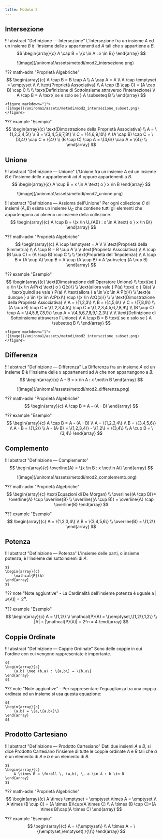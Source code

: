 ```yaml
---
title: Modulo 2
---
```


## Intersezione
!!! abstract "Definizione ― Intersezione"
    L'Intersezione fra un insieme $A$ ed un insieme $B$ è l'insieme delle $x$ appartenenti ad $A$ tali che $x$ appartiene a $B$.
    $$
    \begin{array}{c}
        A \cap B = \{x \in A : x \in B\}
    \end{array}
	$$

<figure markdown="1">
![image](/uniroma1/assets/metodi/mod2_intersezione.png)
</figure>

??? math-adm "Proprietà Algebriche"
    $$
    \begin{array}{c}
        A \cap B = B \cap A \\
        A \cap A = A \\
        A \cap \emptyset = \emptyset \\
        \\
		\text{Proprietà Associativa} \\
	    A \cap (B \cap C) = (A \cap B) \cap C \\
	    \\
	    \text{Definizione di Sottoinsieme attraverso l'Intersezione} \\
	    A \cap B = A \text{ se e solo se } A \subseteq B \\
    \end{array}
	$$

	<figure markdown="1">
	![image](/uniroma1/assets/metodi/mod2_intersezione_subset.png)
	</figure>

??? example "Esempio"
    $$
    \begin{array}{c}
    	\text{Dimostrazione della Proprietà Associativa} \\
        A = \{1,2,3,4,5\} \\
	    B = \{3,4,5,6,7,8\} \\
	    C = \{4,6,9,10\} \\
	    (A \cap B) \cap C = \{3,4\} \cap C = \{4\} \\
	    (B \cap C) \cap A = \{4,6\} \cap A = \{4\} \\
    \end{array}
    $$

## Unione
!!! abstract "Definizione ― Unione"
    L'Unione fra un insieme $A$ ed un insieme $B$ è l'insieme delle $x$ appartenenti ad $A$ oppure appartenenti a $B$.
    $$
    \begin{array}{c}
        A \cup B = x \in A \text{ o } x \in B
    \end{array}
	$$

<figure markdown="1">
![image](/uniroma1/assets/metodi/mod2_unione.png)
</figure>

!!! abstract "Definizione ― Assioma dell'Unione"
    Per ogni collezione $C$ di insiemi $(A,B)$ esiste un insieme $U_C$ che contiene tutti gli elementi che appartengono ad almeno un insieme della collezione.
    $$
    \begin{array}{c}
        A \cup B = \{x \in U_{AB} : x \in A \text{ o } x \in B\}
    \end{array}
	$$

??? math-adm "Proprietà Algebriche"
    $$
    \begin{array}{c}
        A \cup \emptyset = A \\
        \\
        \text{Proprietà della Simmetria} \\
        A \cup B = B \cup A \\
        \\
        \text{Proprietà Associativa} \\
        A \cup (B \cup C) = (A \cup B) \cup C \\
        \\
        \text{Proprietà dell'Impotenza} \\
        A \cup B = (A \cup A) \cup B = A \cup (A \cup B) = A \subseteq (A \cup B)
    \end{array}
	$$

??? example "Esempio"
    $$
    \begin{array}{c}
    	\text{Dimostrazione dell'Operatore Unione} \\
        \text{se } a \in \{x \in A:P(x) \text{ o } Q(x)\} \\
	    \text{allora vale } P(a) \text{ o } Q(a) \\
	    \text{quindi se vale } P(a) \\
	    \text{allora } a \in \{x \in A:P(x)\} \\
	    \text{e dunque } a \in \{x \in A:P(x)\} \cup \{x \in A:Q(x)\} \\
	    \\
	    \text{Dimostrazione della Proprietà Associativa} \\
	    A = \{1,2,3\} \\
	    B = \{4,5,6\} \\
	    C = \{7,8,9\} \\
	    (A \cup B) \cup C = \{1,2,3,4,5\} \cup C = \{1,2,3,4,5,6,7,8,9\} \\
	    (B \cup C) \cup A = \{4,5,6,7,8,9\} \cup A = \{4,5,6,7,8,9,1,2,3\} \\
	    \\
	    \text{Definizione di Sottoinsieme attraverso l'Unione} \\
	    A \cup B = B \text{ se e solo se } A \subseteq B \\
    \end{array}
    $$

    <figure markdown="1">
	![image](/uniroma1/assets/metodi/mod2_intersezione_subset.png)
	</figure>

## Differenza
!!! abstract "Definizione ― Differenza"
    La Differenza fra un insieme $A$ ed un insieme $B$ è l'insieme delle $x$ appartenenti ad $A$ che non appartengono a $B$.
    $$
    \begin{array}{c}
        A - B = x \in A : x \not\in B
    \end{array}
	$$

<figure markdown="1">
![image](/uniroma1/assets/metodi/mod2_differenza.png)
</figure>

??? math-adm "Proprietà Algebriche"
    $$
    \begin{array}{c}
        A \cap B = A - (A - B)
    \end{array}
	$$

??? example "Esempio"
    $$
    \begin{array}{c}
    	A \cap B = A - (A - B) \\
    	A = \{1,2,3,4\} \\
	    B = \{3,4,5,6\} \\
	    A - B = \{1,2\} \\
	    A - (A-B) = \{1,2,3,4\} - \{1,2\} = \{3,4\} \\
	    A \cup B = \{3,4\}
    \end{array}
    $$

## Complemento
!!! abstract "Definizione ― Complemento"
    $$
    \begin{array}{c}
        \overline{A} = \{x \in B : x \not\in A\}
    \end{array}
	$$

<figure markdown="1">
![image](/uniroma1/assets/metodi/mod2_complemento.png)
</figure>

??? math-adm "Proprietà Algebriche"
    $$
    \begin{array}{c}
        \text{Equazioni di De Morgan} \\
        \overline{(A \cap B)}= \overline{A} \cup \overline{B} \\
        \overline{(A \cup B)} = \overline{A} \cap \overline{B}
    \end{array}
	$$

??? example "Esempio"
    $$
    \begin{array}{c}
    	A = \{1,2,3,4\} \\
	    B = \{3,4,5,6\} \\
	    \overline{B} = \{1,2\}
    \end{array}
    $$

## Potenza
!!! abstract "Definizione ― Potenza"
    L'insieme delle parti, o insieme potenza, è l'insieme dei sottoinsiemi di $A$.

    $$
    \begin{array}{c}
        \mathcal{P}(A)
    \end{array}
    $$

??? note "Note aggiuntive"
    - La Cardinalità dell'insieme potenza è uguale a $|\mathcal{P}(A)| = 2^n$.

??? example "Esempio"
    $$
    \begin{array}{c}
    	A = \{1,2\} \\
	    \mathcal{P}(A) = \{\emptyset,\{1,2\},1,2\} \\
	    |A| = |\mathcal{P}(A)| = 2^n = 4
    \end{array}
    $$

## Coppie Ordinate
!!! abstract "Definizione ― Coppie Ordinate"
    Sono delle coppie in cui l'ordine con cui vengono rappresentate è importante.

    $$
    \begin{array}{c}
        (a,b) \neq (b,a) : \{a,b\} = \{b,a\}
    \end{array}
	$$

??? note "Note aggiuntive"
    - Per rappresentare l'eguaglianza tra una coppia ordinata ed un insieme si usa questa equazione:
    
    $$
    \begin{array}{c}
        (a,b) = \{a,\{a,b\}\}
    \end{array}
	$$

## Prodotto Cartesiano
!!! abstract "Definizione ― Prodotto Cartesiano"
    Dati due insiemi $A$ e $B$, si dice Prodotto Cartesiano l'insieme di tutte le coppie ordinate $A$ e $B$ tali che $a$ è un elemento di $A$ e $b$ è un elemento di $B$.

    $$
    \begin{array}{c}
        A \times B = \forall \, (a,b), \, a \in A : b \in B
    \end{array}
    $$

??? math-adm "Proprietà Algebriche"
    $$
    \begin{array}{c}
        A \times \emptyset = \emptyset \times A = \emptyset \\
    	A \times (B \cup C) = (A \times B)\cup(A \times C) \\
    	A \times (B \cap C)=(A \times B)\cap(A \times C)
    \end{array}
	$$

??? example "Esempio"
    $$
    \begin{array}{c}
        A = \{\emptyset\} \\
        A \times A = \{(\emptyset,\emptyset),\{\}\}
    \end{array}
    $$